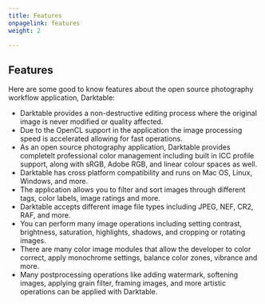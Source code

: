 ```yaml
---
title: Features
onpagelink: features
weight: 2

---
```


Features
--------

Here are some good to know features about the open source photography workflow application, Darktable:

- Darktable provides a non-destructive editing process where the original image is never modified or quality affected.
- Due to the OpenCL support in the application the image processing speed is accelerated allowing for fast operations.
- As an open source photography application, Darktable provides completelt professional color management including built in ICC profile support, along with sRGB, Adobe RGB, and linear colour spaces as well.
- Darktable has cross platform compatibility and runs on Mac OS, Linux, Windows, and more.
- The application allows you to filter and sort images through different tags, color labels, image ratings and more.
- Darktable accepts different image file types including JPEG, NEF, CR2, RAF, and more.
- You can perform many image operations including setting contrast, brightness, saturation, highlights, shadows, and cropping or rotating images.
- There are many color image modules that allow the developer to color correct, apply monochrome settings, balance color zones, vibrance and more.
- Many postprocessing operations like adding watermark, softening images, applying grain filter, framing images, and more artistic operations can be applied with Darktable.
 